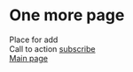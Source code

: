 # One more page
Place for add  
Call to action [subscribe](https://youtube.com)  
[Main page](./index.md)